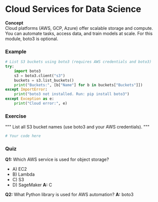 # Cloud Services for Data Science

**Concept**  
Cloud platforms (AWS, GCP, Azure) offer scalable storage and compute. You can automate tasks, access data, and train models at scale. For this module, boto3 is optional.

### Example
```python
# List S3 buckets using boto3 (requires AWS credentials and boto3)
try:
    import boto3
    s3 = boto3.client("s3")
    buckets = s3.list_buckets()
    print("Buckets:", [b["Name"] for b in buckets["Buckets"]])
except ImportError:
    print("boto3 not installed. Run: pip install boto3")
except Exception as e:
    print("Cloud error:", e)
```

### Exercise
"""
List all S3 bucket names (use boto3 and your AWS credentials).
"""
```python
# Your code here
```

### Quiz
**Q1:** Which AWS service is used for object storage?
- A) EC2
- B) Lambda
- C) S3
- D) SageMaker
**A:** C

**Q2:** What Python library is used for AWS automation?
**A:** boto3